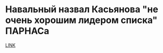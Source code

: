 # Навальный назвал Касьянова "не очень хорошим лидером списка" ПАРНАСа



[LINK](https://varlamov.ru/1680906.html)